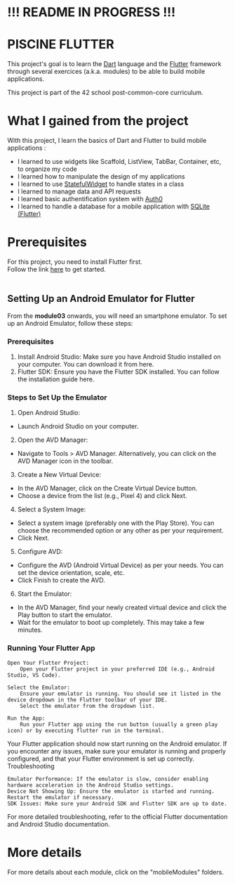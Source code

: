 # !!! README IN PROGRESS !!! #

# PISCINE FLUTTER
This project's goal is to learn the [Dart](https://dart.dev/) language and the [Flutter](https://flutter.dev/) framework through several exercices (a.k.a. modules) to be able to build mobile applications. <br />

This project is part of the 42 school post-common-core curriculum.

# What I gained from the project

With this project, I learn the basics of Dart and Flutter to build mobile applications : <br />
- I learned to use widgets like Scaffold, ListView, TabBar, Container, etc, to organize my code
- I learned how to manipulate the design of my applications
- I learned to use [StatefulWidget](https://api.flutter.dev/flutter/widgets/StatefulWidget-class.html) to handle states in a class
- I learned to manage data and API requests
- I learned basic authentification system with [Auth0](https://auth0.com/)
- I learned to handle a database for a mobile application with [SQLite (Flutter)](https://docs.flutter.dev/cookbook/persistence/sqlite)

# Prerequisites

For this project, you need to install Flutter first. <br />
Follow the link [here](https://docs.flutter.dev/get-started/install) to get started. <br />
<br />

## Setting Up an Android Emulator for Flutter

From the **module03** onwards, you will need an smartphone emulator. To set up an Android Emulator, follow these steps:

### Prerequisites

1) Install Android Studio: Make sure you have Android Studio installed on your computer. You can download it from here.
2) Flutter SDK: Ensure you have the Flutter SDK installed. You can follow the installation guide here.

### Steps to Set Up the Emulator

1) Open Android Studio:
- Launch Android Studio on your computer.

2) Open the AVD Manager:
- Navigate to Tools > AVD Manager. Alternatively, you can click on the AVD Manager icon in the toolbar.

3) Create a New Virtual Device:
- In the AVD Manager, click on the Create Virtual Device button.
- Choose a device from the list (e.g., Pixel 4) and click Next.

4) Select a System Image:
- Select a system image (preferably one with the Play Store). You can choose the recommended option or any other as per your requirement.
- Click Next.

5) Configure AVD:
- Configure the AVD (Android Virtual Device) as per your needs. You can set the device orientation, scale, etc.
- Click Finish to create the AVD.

6) Start the Emulator:
- In the AVD Manager, find your newly created virtual device and click the Play button to start the emulator.
- Wait for the emulator to boot up completely. This may take a few minutes.

### Running Your Flutter App

    Open Your Flutter Project:
        Open your Flutter project in your preferred IDE (e.g., Android Studio, VS Code).

    Select the Emulator:
        Ensure your emulator is running. You should see it listed in the device dropdown in the Flutter toolbar of your IDE.
        Select the emulator from the dropdown list.

    Run the App:
        Run your Flutter app using the run button (usually a green play icon) or by executing flutter run in the terminal.

Your Flutter application should now start running on the Android emulator. If you encounter any issues, make sure your emulator is running and properly configured, and that your Flutter environment is set up correctly.
Troubleshooting

    Emulator Performance: If the emulator is slow, consider enabling hardware acceleration in the Android Studio settings.
    Device Not Showing Up: Ensure the emulator is started and running. Restart the emulator if necessary.
    SDK Issues: Make sure your Android SDK and Flutter SDK are up to date.

For more detailed troubleshooting, refer to the official Flutter documentation and Android Studio documentation.

# More details

For more details about each module, click on the "mobileModules" folders.
